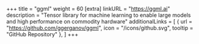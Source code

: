 +++
title = "ggml"
weight = 60
[extra]
linkURL = "https://ggml.ai"
description = "Tensor library for machine learning to enable large models and high performance on commodity hardware"
additionalLinks = [
  { url = "https://github.com/ggerganov/ggml", icon = "/icons/github.svg", tooltip = "GitHub Repository" },
]
+++